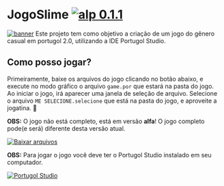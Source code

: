 # JogoSlime [![alp 0.1.1](https://img.shields.io/badge/versão_atual-alpha_0.1.1-4169E1.svg)](https://github.com/Mateus-Hirt/JogoSlime/archive/master.zip)
[![banner](https://github.com/Mateus-Hirt/The-Adventures-of-Slime/blob/master/slime-banner_.png)](https://github.com/Mateus-Hirt/The-Adventures-of-Slime)
Este projeto tem como objetivo a criação de um jogo do gênero casual em portugol 2.0, utilizando a IDE Portugol Studio.


## Como posso jogar?
Primeiramente, baixe os arquivos do jogo clicando no botão abaixo, e execute no modo gráfico o arquivo `game.por` que estará na pasta do jogo.
Ao iniciar o jogo, irá aparecer uma janela de seleção de arquivo. Selecione o arquivo `ME SELECIONE.selecione` que está na pasta do jogo, e aproveite a jogatina. :rocket:

**OBS:** O jogo não está completo, está em versão **alfa**! O jogo completo pode(e será) diferente desta versão atual.

[![Baixar arquivos](https://img.shields.io/badge/Baixar-Arquivos_do_jogo-4169E1.svg?style=for-the-badge&logo=github)](https://github.com/Mateus-Hirt/JogoSlime/archive/master.zip)

**OBS:** Para jogar o jogo você deve ter o Portugol Studio instalado em seu computador.

[![Portugol Studio](https://img.shields.io/badge/Repositório-{Portugol_Studio}-4169E1.svg?style=for-the-badge&logo=github)](https://github.com/UNIVALI-LITE/Portugol-Studio)

